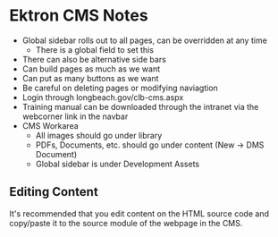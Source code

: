 # Ektron CMS Notes

- Global sidebar rolls out to all pages, can be overridden at any time
	- There is a global field to set this 
- There can also be alternative side bars
- Can build pages as much as we want
- Can put as many buttons as we want
- Be careful on deleting pages or modifying naviagtion
- Login through longbeach.gov/clb-cms.aspx
- Training manual can be downloaded through the intranet via the webcorner link in the navbar
- CMS Workarea
	- All images should go under library
	- PDFs, Documents, etc. should go under content (New -> DMS Document)
	- Global sidebar is under Development Assets

## Editing Content

It's recommended that you edit content on the HTML source code and copy/paste it to the source module of the webpage in the CMS.
